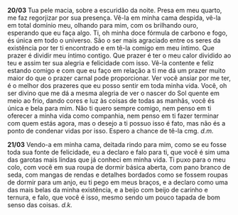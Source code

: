 **20/03**
Tua pele macia, sobre a escuridão da noite. Presa em meu quarto, me faz regorjizar por sua presença. Vê-la em minha cama despida, vê-la em total domínio meu, olhando para mim, com os brilhando ouro, esperando que eu faça algo. Ti, oh minha doce fórmula de carbono e fogo, és única em todo o universo. São o ser mais agraciado entre os seres da existência por ter ti encontrado e em tê-la comigo em meu íntimo. Que prazer é dividir meu íntimo contigo. Que prazer é ter o meu calor dividido ao teu e assim ter sua alegria e felicidade com isso. Vê-la contente e feliz estando comigo e com que eu faço em relação a ti me dá um prazer muito maior do que o prazer carnal pode proporcionar. Ver você ansiar por me ter, é o melhor dos prazeres que eu posso sentir em toda minha vida. Você, oh ser divino que me dá a mesma alegria de ver o nascer do Sol quente em meio ao frio, dando cores e luz às coisas de todas as manhãs, você és única e bela para mim. 
Não ti quero sempre comigo, nem penso em ti oferecer a minha vida como companhia, nem penso em ti fazer terminar com quem estás agora, mas o desejo a ti possuo isso é fato, mas não és a ponto de condenar vidas por isso. 
Espero a chance de tê-la cmg.
*d.m.*

**21/03**
Vendo-a em minha cama, deitada rindo para mim, como se eu fosse toda sua fonte de felicidade, eu a declaro e falo para ti, que você é sim uma das garotas mais lindas que já conheci em minha vida. Ti puxo para o meu colo, com você em sua roupa de dormir básica aberta, com pano branco de seda, com mangas de rendas e detalhes bordados como se fossem roupas de dormir para um anjo, eu ti pego em meus braços, e a declaro como uma das mais belas da minha existência, e a beijo com beijo de carinho e ternura, e falo, que você é isso, mesmo sendo um pouco tapada de bom senso das coisas.
*d.k.*
